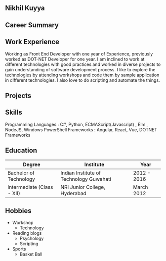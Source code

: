 ## Nikhil Kuyya

## Career Summary
## Work Experience

  Working as Front End Developer with one year of Experience, previously worked as DOT-NET Developer for one year.
  I am inclined to work at different technologies with good practices and worked in diverse projects to gain understanding of software       development process.
  I like to explore the technologies by attending workshops and code them by sample application in different technologies. I also love to   do scripting and automate the things.

## Projects

## Skills
   Programming Languages : C#, Python, ECMAScript(Javascript) , Elm , NodeJS, Windows PowerShell
   Frameworks            : Angular, React, Vue, DOTNET Frameworks
   
## Education

| Degree                    | Institute                                     | Year        |
| ------------------------- | --------------------------------------------- | ----------- |
| Bachelor of Technology    | Indian Institute of Technology Guwahati | 2012 - 2016 |
| Intermediate (Class - XII) | NRI Junior College, Hyderabad| March 2012|
 

## Hobbies

- Workshop
  - Technology
- Reading blogs
  - Psychology
  - Scripting
- Sports
  - Basket Ball
